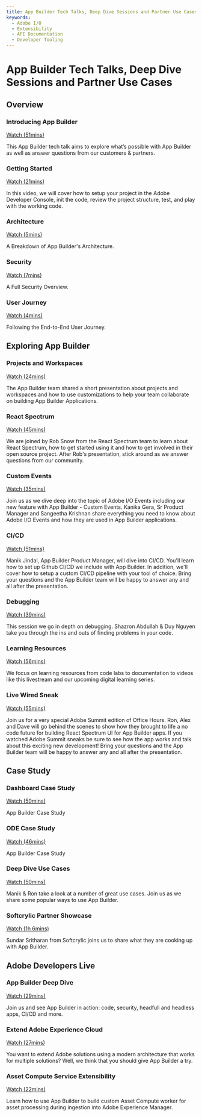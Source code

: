 ```yaml
---
title: App Builder Tech Talks, Deep Dive Sessions and Partner Use Cases     
keywords:
  - Adobe I/O
  - Extensibility
  - API Documentation
  - Developer Tooling  
---
```


# App Builder Tech Talks, Deep Dive Sessions and Partner Use Cases

## Overview

<TraceBlock slots="heading, link, text" width="100%"/>

### Introducing App Builder

[Watch (51mins)](overview/introduction.md) 

This App Builder tech talk aims to explore what’s possible with App Builder as well as answer questions from our customers & partners.



<TraceBlock slots="heading, link, text" width="100%"/>

### Getting Started

[Watch (21mins)](overview/getting-started.md) 

In this video, we will cover how to setup your project in the Adobe Developer Console, init the code, review the project structure, test, and play with the working code.



<TraceBlock slots="heading, link, text" width="100%"/>

### Architecture

[Watch (5mins)](overview/architecture.md) 

A Breakdown of App Builder's Architecture.



<TraceBlock slots="heading, link, text" width="100%"/>

### Security

[Watch (7mins)](overview/security.md) 

A Full Security Overview.



<TraceBlock slots="heading, link, text" width="100%"/>

### User Journey

[Watch (4mins)](overview/e2e-user-journey.md) 

Following the End-to-End User Journey.



## Exploring App Builder

<TraceBlock slots="heading, link, text" width="100%"/>

### Projects and Workspaces

[Watch (24mins)](exploring/projects-and-workspaces.md) 

The App Builder team shared a short presentation about projects and workspaces and how to use customizations to help your team collaborate on building App Builder Applications.



<TraceBlock slots="heading, link, text" width="100%"/>

### React Spectrum

[Watch (45mins)](exploring/react-spectrum.md) 

We are joined by Rob Snow from the React Spectrum team to learn about React Spectrum, how to get started using it and how to get involved in their open source project. After Rob's presentation, stick around as we answer questions from our community.



<TraceBlock slots="heading, link, text" width="100%"/>

### Custom Events

[Watch (35mins)](exploring/custom-events.md) 

Join us as we dive deep into the topic of Adobe I/O Events including our new feature with App Builder - Custom Events. Kanika Gera, Sr Product Manager and Sangeetha Krishnan share everything you need to know about Adobe I/O Events and how they are used in App Builder applications.




<TraceBlock slots="heading, link, text" width="100%"/>

### CI/CD

[Watch (51mins)](exploring/ci-cd.md)

Manik Jindal, App Builder Product Manager, will dive into CI/CD. You'll learn how to set up Github CI/CD we include with App Builder. In addition, we'll cover how to setup  a custom CI/CD pipeline with your tool of choice. Bring your questions and the App Builder team will be happy to answer any and all after the presentation.




<TraceBlock slots="heading, link, text" width="100%"/>

### Debugging

[Watch (39mins)](exploring/debugging.md) 

This session we go in depth on debugging. Shazron Abdullah & Duy Nguyen take you through the ins and outs of finding problems in your code.




<TraceBlock slots="heading, link, text" width="100%"/>

### Learning Resources

[Watch (56mins)](exploring/learning-resources.md) 

We focus on learning resources from code labs to documentation to videos like this livestream and our upcoming digital learning series.




<TraceBlock slots="heading, link, text" width="100%"/>

### Live Wired Sneak

[Watch (55mins)](exploring/live-wired-sneak.md) 

Join us for a very special Adobe Summit edition of Office Hours. Ron, Alex and Dave will go behind the scenes to show how they brought to life a no code future for building React Spectrum UI for App Builder apps. If you watched Adobe Summit sneaks be sure to see how the app works and talk about this exciting new development! Bring your questions and the App Builder team will be happy to answer any and all after the presentation.




## Case Study

<TraceBlock slots="heading, link, text" width="100%"/>

### Dashboard Case Study

[Watch (50mins)](exploring/dashboard-case-study.md) 

App Builder Case Study




<TraceBlock slots="heading, link, text" width="100%"/>

### ODE Case Study

[Watch (46mins)](exploring/ode-case-study.md) 

App Builder Case Study



<TraceBlock slots="heading, link, text" width="100%"/>

### Deep Dive Use Cases

[Watch (50mins)](exploring/deep-dive-use-cases.md) 

Manik & Ron take a look at a number of great use cases. Join us as we share some popular ways to use App Builder.




<TraceBlock slots="heading, link, text" width="100%"/>

### Softcrylic Partner Showcase

[Watch (1h 6mins)](exploring/softcrylic-showcase.md) 

Sundar Sritharan from Softcrylic joins us to share what they are cooking up with App Builder.



## Adobe Developers Live 

<TraceBlock slots="heading, link, text" width="100%"/>

### App Builder Deep Dive

[Watch (29mins)](developers-live/deep-dive.md) 

Join us and see App Builder in action: code, security, headfull and headless apps, CI/CD and more.



<TraceBlock slots="heading, link, text" width="100%"/>

### Extend Adobe Experience Cloud

[Watch (27mins)](developers-live/extend-experience-cloud.md) 

You want to extend Adobe solutions using a modern architecture that works for multiple solutions? Well, we think that you should give App Builder a try.



<TraceBlock slots="heading, link, text" width="100%"/>

### Asset Compute Service Extensibility

[Watch (22mins)](developers-live/asset-compute-service-extensibility.md) 

Learn how to use App Builder to build custom Asset Compute worker for asset processing during ingestion into Adobe Experience Manager.